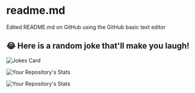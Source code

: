 # readme.md
Edited README.md on GitHub using the GitHub basic text editor
## 😂 Here is a random joke that'll make you laugh!
![Jokes Card](https://readme-jokes.vercel.app/api)

![Your Repository's Stats](https://github-readme-stats.vercel.app/api/top-langs/?username=kokinh11&theme=blue-green)

![Your Repository's Stats](https://github-readme-stats.vercel.app/api?username=Your_GitHub_Username&show_icons=true)
